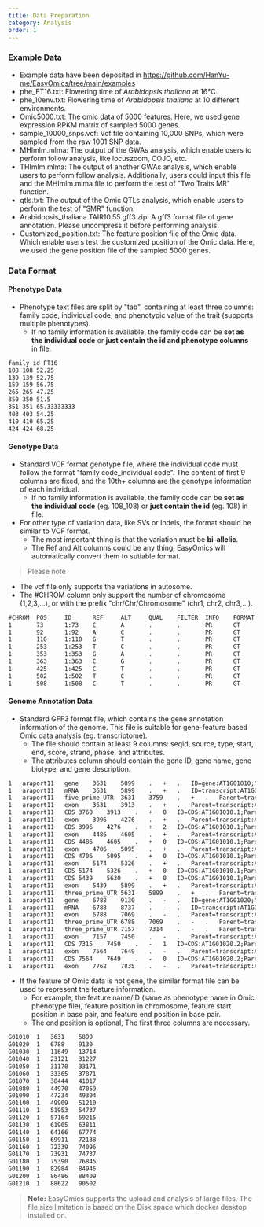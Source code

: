 ```yaml
---
title: Data Preparation
category: Analysis
order: 1
---
```


### Example Data

- Example data have been deposited in https://github.com/HanYu-me/EasyOmics/tree/main/examples
- phe_FT16.txt: Flowering time of *Arabidopsis thaliana* at 16°C.
- phe_10env.txt: Flowering time of *Arabidopsis thaliana* at 10 different environments.
- Omic5000.txt: The omic data of 5000 features. Here, we used gene expression RPKM matrix of sampled 5000 genes.
- sample_10000_snps.vcf: Vcf file containing 10,000 SNPs, which were sampled from the raw 1001 SNP data.
- MHImlm.mlma: The output of the GWAs analysis, which enable users to perform follow analysis, like locuszoom, COJO, etc.
- THImlm.mlma: The output of another GWAs analysis, which enable users to perform follow analysis. Additionally, users could input this file and the MHImlm.mlma file to perform the test of "Two Traits MR" function.
- qtls.txt: The output of the Omic QTLs analysis, which enable users to perform the test of "SMR" function.
- Arabidopsis_thaliana.TAIR10.55.gff3.zip: A gff3 format file of gene annotation. Please uncompress it before performing analysis.
- Customized_position.txt: The feature position file of the Omic data. Which enable users test the customized position of the Omic data. Here, we used the gene position file of the sampled 5000 genes.

### Data Format

#### Phenotype Data
- Phenotype text files are split by "tab", containing at least three columns: family code, individual code, and phenotypic value of the trait (supports multiple phenotypes).
  - If no family information is available, the family code can be **set as the individual code** or **just contain the id and phenotype columns** in file.
```txt
family id FT16
108 108 52.25
139 139 52.75
159 159 56.75
265 265 47.25
350 350 51.5
351 351 65.33333333
403 403 54.25
410 410 65.25
424 424 68.25
```

#### Genotype Data

- Standard VCF format genotype file, where the individual code must follow the format "family code_individual code". The content of first 9 columns are fixed, and the 10th+ columns are the genotype information of each individual.
  - If no family information is available, the family code can be **set as the individual code** (eg. 108_108) or **just contain the id** (eg. 108) in file.
- For other type of variation data, like SVs or Indels, the format should be similar to VCF format.
  - The most important thing is that the variation must be **bi-allelic**.
  - The Ref and Alt columns could be any thing, EasyOmics will automatically convert them to sutiable format.

> Please note
- The vcf file only supports the variations in autosome. 
- The #CHROM column only support the number of chromosome (1,2,3,...), or with the prefix "chr/Chr/Chromosome" (chr1, chr2, chr3,...).

```txt
#CHROM  POS     ID      REF     ALT     QUAL    FILTER  INFO    FORMAT  108_108 139_139
1       73      1:73    C       A       .       .       PR      GT      0/0     0/0
1       92      1:92    A       C       .       .       PR      GT      1/1     1/1
1       110     1:110   G       T       .       .       PR      GT      0/0     0/0
1       253     1:253   T       C       .       .       PR      GT      0/0     0/0
1       353     1:353   G       A       .       .       PR      GT      0/0     0/0
1       363     1:363   C       G       .       .       PR      GT      1/1     1/1
1       425     1:425   C       T       .       .       PR      GT      0/0     0/0
1       502     1:502   T       C       .       .       PR      GT      0/0     0/0
1       508     1:508   C       T       .       .       PR      GT      0/0     0/0
```

#### Genome Annotation Data

- Standard GFF3 format file, which contains the gene annotation information of the genome. This file is suitable for gene-feature based Omic data analysis (eg. transcriptome).
  - The file should contain at least 9 columns: seqid, source, type, start, end, score, strand, phase, and attributes.
  - The attributes column should contain the gene ID, gene name, gene biotype, and gene description.

```txt
1	araport11	gene	3631	5899	.	+	.	ID=gene:AT1G01010;Name=NAC001;biotype=protein_coding;description=NAC domain containing protein 1 [Source:NCBI gene (formerly Entrezgene)%3BAcc:839580];gene_id=AT1G01010;logic_name=araport11
1	araport11	mRNA	3631	5899	.	+	.	ID=transcript:AT1G01010.1;Parent=gene:AT1G01010;Name=NAC001-201;biotype=protein_coding;tag=Ensembl_canonical;transcript_id=AT1G01010.1
1	araport11	five_prime_UTR	3631	3759	.	+	.	Parent=transcript:AT1G01010.1
1	araport11	exon	3631	3913	.	+	.	Parent=transcript:AT1G01010.1;Name=AT1G01010.1.exon1;constitutive=1;ensembl_end_phase=1;ensembl_phase=-1;exon_id=AT1G01010.1.exon1;rank=1
1	araport11	CDS	3760	3913	.	+	0	ID=CDS:AT1G01010.1;Parent=transcript:AT1G01010.1;protein_id=AT1G01010.1
1	araport11	exon	3996	4276	.	+	.	Parent=transcript:AT1G01010.1;Name=AT1G01010.1.exon2;constitutive=1;ensembl_end_phase=0;ensembl_phase=1;exon_id=AT1G01010.1.exon2;rank=2
1	araport11	CDS	3996	4276	.	+	2	ID=CDS:AT1G01010.1;Parent=transcript:AT1G01010.1;protein_id=AT1G01010.1
1	araport11	exon	4486	4605	.	+	.	Parent=transcript:AT1G01010.1;Name=AT1G01010.1.exon3;constitutive=1;ensembl_end_phase=0;ensembl_phase=0;exon_id=AT1G01010.1.exon3;rank=3
1	araport11	CDS	4486	4605	.	+	0	ID=CDS:AT1G01010.1;Parent=transcript:AT1G01010.1;protein_id=AT1G01010.1
1	araport11	exon	4706	5095	.	+	.	Parent=transcript:AT1G01010.1;Name=AT1G01010.1.exon4;constitutive=1;ensembl_end_phase=0;ensembl_phase=0;exon_id=AT1G01010.1.exon4;rank=4
1	araport11	CDS	4706	5095	.	+	0	ID=CDS:AT1G01010.1;Parent=transcript:AT1G01010.1;protein_id=AT1G01010.1
1	araport11	exon	5174	5326	.	+	.	Parent=transcript:AT1G01010.1;Name=AT1G01010.1.exon5;constitutive=1;ensembl_end_phase=0;ensembl_phase=0;exon_id=AT1G01010.1.exon5;rank=5
1	araport11	CDS	5174	5326	.	+	0	ID=CDS:AT1G01010.1;Parent=transcript:AT1G01010.1;protein_id=AT1G01010.1
1	araport11	CDS	5439	5630	.	+	0	ID=CDS:AT1G01010.1;Parent=transcript:AT1G01010.1;protein_id=AT1G01010.1
1	araport11	exon	5439	5899	.	+	.	Parent=transcript:AT1G01010.1;Name=AT1G01010.1.exon6;constitutive=1;ensembl_end_phase=-1;ensembl_phase=0;exon_id=AT1G01010.1.exon6;rank=6
1	araport11	three_prime_UTR	5631	5899	.	+	.	Parent=transcript:AT1G01010.1
1	araport11	gene	6788	9130	.	-	.	ID=gene:AT1G01020;Name=ARV1;biotype=protein_coding;description=ARV1 family protein [Source:NCBI gene (formerly Entrezgene)%3BAcc:839569];gene_id=AT1G01020;logic_name=araport11
1	araport11	mRNA	6788	8737	.	-	.	ID=transcript:AT1G01020.2;Parent=gene:AT1G01020;Name=ARV1-202;biotype=protein_coding;transcript_id=AT1G01020.2
1	araport11	exon	6788	7069	.	-	.	Parent=transcript:AT1G01020.2;Name=AT1G01020.2.exon8;constitutive=0;ensembl_end_phase=-1;ensembl_phase=-1;exon_id=AT1G01020.2.exon8;rank=8
1	araport11	three_prime_UTR	6788	7069	.	-	.	Parent=transcript:AT1G01020.2
1	araport11	three_prime_UTR	7157	7314	.	-	.	Parent=transcript:AT1G01020.2
1	araport11	exon	7157	7450	.	-	.	Parent=transcript:AT1G01020.2;Name=AT1G01020.2.exon7;constitutive=0;ensembl_end_phase=-1;ensembl_phase=2;exon_id=AT1G01020.2.exon7;rank=7
1	araport11	CDS	7315	7450	.	-	1	ID=CDS:AT1G01020.2;Parent=transcript:AT1G01020.2;protein_id=AT1G01020.2
1	araport11	exon	7564	7649	.	-	.	Parent=transcript:AT1G01020.2;Name=AT1G01020.1.exon6;constitutive=1;ensembl_end_phase=2;ensembl_phase=0;exon_id=AT1G01020.1.exon6;rank=6
1	araport11	CDS	7564	7649	.	-	0	ID=CDS:AT1G01020.2;Parent=transcript:AT1G01020.2;protein_id=AT1G01020.2
1	araport11	exon	7762	7835	.	-	.	Parent=transcript:AT1G01020.2;Name=AT1G01020.1.exon5;constitutive=0;ensembl_end_phase=0;ensembl_phase=1;exon_id=AT1G01020.1.exon5;rank=5
```

- If the feature of Omic data is not gene, the similar format file can be used to represent the feature information. 
  - For example, the feature name/ID (same as phenotype name in Omic phenotype file), feature position in chromosome, feature start position in base pair, and feature end position in base pair.
  - The end position is optional, The first three columns are necessary.

```txt
G01010	1	3631	5899
G01020	1	6788	9130
G01030	1	11649	13714
G01040	1	23121	31227
G01050	1	31170	33171
G01060	1	33365	37871
G01070	1	38444	41017
G01080	1	44970	47059
G01090	1	47234	49304
G01100	1	49909	51210
G01110	1	51953	54737
G01120	1	57164	59215
G01130	1	61905	63811
G01140	1	64166	67774
G01150	1	69911	72138
G01160	1	72339	74096
G01170	1	73931	74737
G01180	1	75390	76845
G01190	1	82984	84946
G01200	1	86486	88409
G01210	1	88622	90502
```

> **Note:** EasyOmics supports the upload and analysis of large files. The file size limitation is based on the Disk space which docker desktop installed on.
